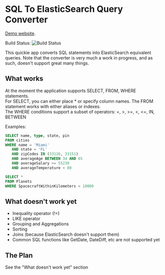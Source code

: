 # SQL To ElasticSearch Query Converter

[Demo website](https://sqltoelasticsearch.azurewebsites.net/).

Build Status: ![Build Status](https://github.com/rgelb/SQL-To-ElasticSearch/workflows/SqlToElasticBuild/badge.svg)

This quickie app converts SQL statements into ElasticSearch equivalent queries.  Note that the converter is very much a work in progress, and as such, doesn't support great many things.

## What works
At the moment the application supports SELECT, FROM, WHERE statements.  
For SELECT, you can either place * or specify column names.
The FROM statement works with either aliases or indexes.  
The WHERE conditions support a subset of operators: =, >, >=, <, <=, IN, BETWEEN 

Examples:
```sql
SELECT name, type, state, pin
FROM cities
WHERE name = 'Miami'
   AND state = 'FL'
   AND zipCodes IN (33126, 33151)
   AND averageAge BETWEEN 34 AND 65
   AND averageSalary >= 55230
   AND averageTemperature < 80 
```
   
```sql
SELECT *
FROM Planets
WHERE SpacecraftWithinKilometers < 10000
```


## What doesn't work yet
+ Inequality operator (!=)
+ LIKE operator
+ Grouping and Aggregations
+ Sorting
+ Joins (because ElasticSearch doesn't support them)
+ Common SQL functions like GetDate, DateDiff, etc are not supported yet

## The Plan
See the "What doesn't work yet" section
